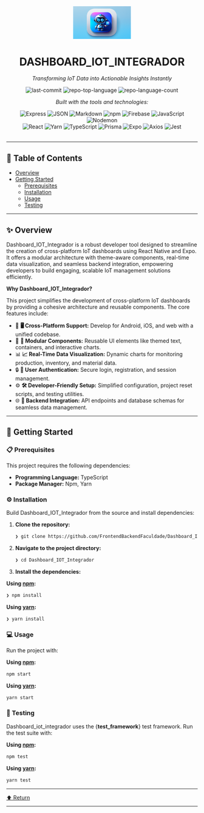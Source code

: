 <div id="top">

<!-- HEADER STYLE: CLASSIC -->
<div align="center">

<img src="dashboard_IOT_integrador.png" width="30%" style="position: relative; top: 0; right: 0;" alt="Project Logo"/>

# DASHBOARD_IOT_INTEGRADOR

<em>Transforming IoT Data into Actionable Insights Instantly</em>

<!-- BADGES -->
<img src="https://img.shields.io/github/last-commit/FrontendBackendFaculdade/Dashboard_IOT_Integrador?style=flat&logo=git&logoColor=white&color=0080ff" alt="last-commit">
<img src="https://img.shields.io/github/languages/top/FrontendBackendFaculdade/Dashboard_IOT_Integrador?style=flat&color=0080ff" alt="repo-top-language">
<img src="https://img.shields.io/github/languages/count/FrontendBackendFaculdade/Dashboard_IOT_Integrador?style=flat&color=0080ff" alt="repo-language-count">

<em>Built with the tools and technologies:</em>

<img src="https://img.shields.io/badge/Express-000000.svg?style=flat&logo=Express&logoColor=white" alt="Express">
<img src="https://img.shields.io/badge/JSON-000000.svg?style=flat&logo=JSON&logoColor=white" alt="JSON">
<img src="https://img.shields.io/badge/Markdown-000000.svg?style=flat&logo=Markdown&logoColor=white" alt="Markdown">
<img src="https://img.shields.io/badge/npm-CB3837.svg?style=flat&logo=npm&logoColor=white" alt="npm">
<img src="https://img.shields.io/badge/Firebase-DD2C00.svg?style=flat&logo=Firebase&logoColor=white" alt="Firebase">
<img src="https://img.shields.io/badge/JavaScript-F7DF1E.svg?style=flat&logo=JavaScript&logoColor=black" alt="JavaScript">
<img src="https://img.shields.io/badge/Nodemon-76D04B.svg?style=flat&logo=Nodemon&logoColor=white" alt="Nodemon">
<br>
<img src="https://img.shields.io/badge/React-61DAFB.svg?style=flat&logo=React&logoColor=black" alt="React">
<img src="https://img.shields.io/badge/Yarn-2C8EBB.svg?style=flat&logo=Yarn&logoColor=white" alt="Yarn">
<img src="https://img.shields.io/badge/TypeScript-3178C6.svg?style=flat&logo=TypeScript&logoColor=white" alt="TypeScript">
<img src="https://img.shields.io/badge/Prisma-2D3748.svg?style=flat&logo=Prisma&logoColor=white" alt="Prisma">
<img src="https://img.shields.io/badge/Expo-000020.svg?style=flat&logo=Expo&logoColor=white" alt="Expo">
<img src="https://img.shields.io/badge/Axios-5A29E4.svg?style=flat&logo=Axios&logoColor=white" alt="Axios">
<img src="https://img.shields.io/badge/Jest-C21325.svg?style=flat&logo=Jest&logoColor=white" alt="Jest">

</div>
<br>

---

## 📄 Table of Contents

- [Overview](#-overview)
- [Getting Started](#-getting-started)
    - [Prerequisites](#-prerequisites)
    - [Installation](#-installation)
    - [Usage](#-usage)
    - [Testing](#-testing)

---

## ✨ Overview

Dashboard_IOT_Integrador is a robust developer tool designed to streamline the creation of cross-platform IoT dashboards using React Native and Expo. It offers a modular architecture with theme-aware components, real-time data visualization, and seamless backend integration, empowering developers to build engaging, scalable IoT management solutions efficiently.

**Why Dashboard_IOT_Integrador?**

This project simplifies the development of cross-platform IoT dashboards by providing a cohesive architecture and reusable components. The core features include:

- 🎨 **🖥️ Cross-Platform Support:** Develop for Android, iOS, and web with a unified codebase.
- 🔧 **🧩 Modular Components:** Reusable UI elements like themed text, containers, and interactive charts.
- 📊 **📈 Real-Time Data Visualization:** Dynamic charts for monitoring production, inventory, and material data.
- 🔒 **🔑 User Authentication:** Secure login, registration, and session management.
- ⚙️ **🛠️ Developer-Friendly Setup:** Simplified configuration, project reset scripts, and testing utilities.
- 🌐 **🌟 Backend Integration:** API endpoints and database schemas for seamless data management.

---

## 🚀 Getting Started

### 📋 Prerequisites

This project requires the following dependencies:

- **Programming Language:** TypeScript
- **Package Manager:** Npm, Yarn

### ⚙️ Installation

Build Dashboard_IOT_Integrador from the source and install dependencies:

1. **Clone the repository:**

    ```sh
    ❯ git clone https://github.com/FrontendBackendFaculdade/Dashboard_IOT_Integrador
    ```

2. **Navigate to the project directory:**

    ```sh
    ❯ cd Dashboard_IOT_Integrador
    ```

3. **Install the dependencies:**

**Using [npm](https://www.npmjs.com/):**

```sh
❯ npm install
```
**Using [yarn](https://yarnpkg.com/):**

```sh
❯ yarn install
```

### 💻 Usage

Run the project with:

**Using [npm](https://www.npmjs.com/):**

```sh
npm start
```
**Using [yarn](https://yarnpkg.com/):**

```sh
yarn start
```

### 🧪 Testing

Dashboard_iot_integrador uses the {__test_framework__} test framework. Run the test suite with:

**Using [npm](https://www.npmjs.com/):**

```sh
npm test
```
**Using [yarn](https://yarnpkg.com/):**

```sh
yarn test
```

---

<div align="left"><a href="#top">⬆ Return</a></div>

---
